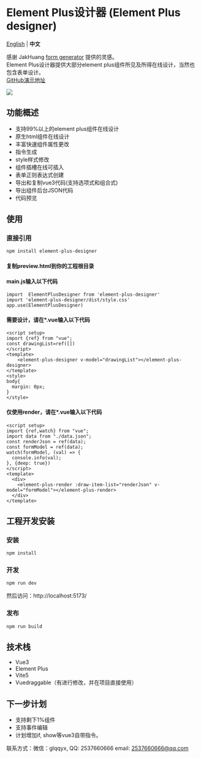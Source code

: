 # Element Plus设计器 (Element Plus designer)

[English](./README.md) | **中文** 

感谢 JakHuang [form generator](https://github.com/JakHuang/form-generator) 提供的灵感。  
Element Plus设计器提供大部分element plus组件所见及所得在线设计，当然也包含表单设计。  
[GitHub演示地址](https://wizount.github.io/element-plus-designer/)

<img src="https://gitee.com/wizount/element-plus-designer/raw/master/images/all.png">

## 功能概述

- 支持99%以上的element plus组件在线设计
- 原生html组件在线设计
- 丰富快速组件属性更改
- 指令生成
- style样式修改
- 组件插槽在线可插入
- 表单正则表达式创建
- 导出和复制vue3代码(支持选项式和组合式)
- 导出组件后台JSON代码
- 代码预览


## 使用
### 直接引用

```sh 
npm install element-plus-designer
```
#### 复制preview.html到你的工程根目录
#### main.js输入以下代码
```
import  ElementPlusDesigner from 'element-plus-designer'
import 'element-plus-designer/dist/style.css'
app.use(ElementPlusDesigner)
```
#### 需要设计，请在*.vue输入以下代码
```
<script setup>
import {ref} from "vue";
const drawingList=ref([])
</script>
<template>
    <element-plus-designer v-model="drawingList"></element-plus-designer>
</template>
<style>
body{
  margin: 0px;
}
</style>
```
#### 仅使用render，请在*.vue输入以下代码
```
<script setup>
import {ref,watch} from "vue";
import data from "./data.json";
const renderJson = ref(data);
const formModel = ref(data);
watch(formModel, (val) => {
  console.info(val);
}, {deep: true})
</script>
<template>
  <div>
    <element-plus-render :draw-item-list="renderJson" v-model="formModel"></element-plus-render>
  </div>
</template>
```
## 工程开发安装
### 安装
```sh
npm install
```

### 开发

```sh
npm run dev
```
然后访问：http://localhost:5173/
### 发布

```sh
npm run build
```

## 技术栈
- Vue3 
- Element Plus
- Vite5
- Vuedraggable（有进行修改，并在项目直接使用）

## 下一步计划
- 支持剩下1%组件
- 支持事件编辑
- 计划增加if, show等vue3自带指令。


联系方式：微信：glqqyx, QQ: 2537660666 email: 2537660666@qq.com